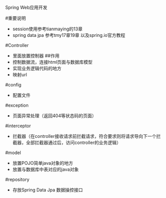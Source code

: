 Spring Web应用开发

#重要说明
* session使用参考tianmaying的13章
* spring data jpa 参考tmy17章19章 以及spring.io官方教程

#Controller
* 里面放置控制器
##作用
* 控制数据流，连接html页面与数据库模型
* 实现业务逻辑代码的地方
* 映射url

#config
* 配置文件

#exception
* 页面异常处理（返回404等状态码的页面）

#interceptor
* 拦截器（在controller接收请求前拦截请求，符合要求则将请求导向下一个拦截器，全部拦截器通过后，访问controller的业务逻辑）

#model
* 放置POJO简单java对象的地方
* 放置与数据库中表对应的java对象

#repository
* 存放Spring Data Jpa 数据操控接口



